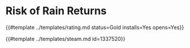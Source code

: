 # Risk of Rain Returns

{{#template ../templates/rating.md status=Gold installs=Yes opens=Yes}}

{{#template ../templates/steam.md id=1337520}}